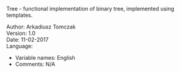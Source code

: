 Tree - functional implementation of binary tree, implemented using templates. </br>

Author: Arkadiusz Tomczak</br>
Version: 1.0</br>
Date: 11-02-2017</br>
Language:
- Variable names: English
- Comments: N/A
